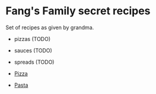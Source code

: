 # Fang's Family secret recipes

Set of recipes as given by grandma.

- pizzas (TODO)
- sauces (TODO)
- spreads (TODO)

- [Pizza](./pizza.md)
- [Pasta](./pasta.md)
